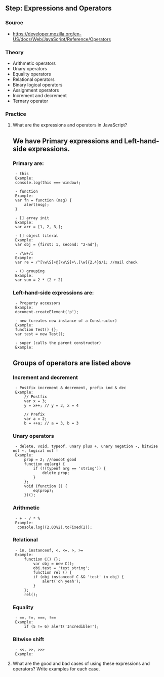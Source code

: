 
## Step: Expressions and Operators

### Source
- https://developer.mozilla.org/en-US/docs/Web/JavaScript/Reference/Operators

### Theory
 - Arithmetic operators
 - Unary operators
 - Equality operators
 - Relational operators
 - Binary logical operators
 - Assignment operators
 - Increment and decrement
 - Ternary operator

### Practice

1. What are the expressions and operators in JavaScript? 
	## We have Primary expressions and Left-hand-side expressions.
	### Primary are:
		- this
		Example:
		console.log(this === window);
		
		- function
		Example:
		var fn = function (msg) {
			alert(msg);
		}
		
		- [] array init
		Example:
		var arr = [1, 2, 3,];
		
		- [] object literal
		Example:
		var obj = {first: 1, second: "2-nd"};
		
		- /\w+/i
		Example:
		var re = /^[\w\S]+@[\w\S]+\.[\w]{2,4}$/i; //mail check
		
		- () grouping
		Example:
		var sum = 2 * (2 + 2)
		
	### Left-hand-side expressions are:
		- Property accessors
		Example:
		document.createElement('p');
		
		- new (creates new instance of a Constructor)
		Example:
		function Test() {};
		var test = new Test();
		
		- super (calls the parent constructor)
		Example:
		
	## Groups of operators are listed above
	### Increment and decrement
		- Postfix increment & decrement, prefix ind & dec
		Example:
			// Postfix 
			var x = 3;
			y = x++; // y = 3, x = 4

			// Prefix
			var a = 2;
			b = ++a; // a = 3, b = 3
		
	### Unary operators
		- delete, void, typeof, unary plus +, unary negation -, bitwise not ~, logical not !
		Example:
			prop = 2; //noooot good
			function eq(arg) {
				if (!(typeof arg == 'string')) {
					delete prop;
				}
			};
			void (function () {
				eq(prop);
			})();
	### Arithmetic
		- + - / * %
		Example:
		 console.log((2.03%2).toFixed(2));
		
	### Relational
		- in, instanceof, <, <=, >, >=
		Example:
		    function C() {};
				var obj = new C();
				obj.test = 'test string';
				function rel () {
				if (obj instanceof C && 'test' in obj) {
					alert('oh yeah');
				}
			};
			rel();
	
	### Equality
		- ==, !=, ===, !==
		Example:
			if (5 != 6) alert('Incredible!');
	
	### Bitwise shift
		- <<, >>, >>>
		Example:


2. What are the good and bad cases of using these expressions and operators? Write examples for each case.
